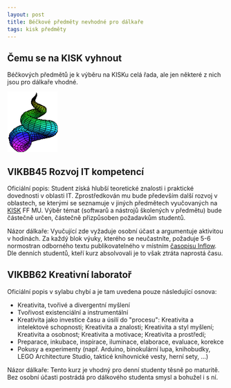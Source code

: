 ```yaml
---
layout: post
title: Béčkové předměty nevhodné pro dálkaře
tags: kisk předměty
---
```


## Čemu se na KISK vyhnout
Béčkových předmětů je k výběru na KISKu celá řada, ale jen některé z nich jsou pro dálkaře vhodné.

<img src="/images/conchoid.gif" alt="conchoid">

## VIKBB45 Rozvoj IT kompetencí
Oficiální popis: Student získá hlubší teoretické znalosti i praktické dovednosti v oblasti IT. Zprostředkován mu bude především další rozvoj v oblastech, se kterými se seznamuje v jiných předmětech vyučovaných na <a href="http://kisk.phil.muni.cz/cs" alt="web KISK" target="_blank">KISK</a> FF MU. Výběr témat (softwarů a nástrojů školených v předmětu) bude částečně určen, částečně přizpůsoben požadavkům studentů.

Názor dálkaře: Vyučující zde vyžaduje osobní účast a argumentuje aktivitou v hodinách. Za každý blok výuky, kterého se neučastníte, požaduje 5-6 normostran odborného textu publikovatelného v místním <a href="http://www.inflow.cz/" alt="Inflow" target="_blank">časopisu Inflow</a>. Dle denních studentů, kteří kurz absolvovali je to však ztráta naprostá času.

## VIKBB62 Kreativní laboratoř
Oficiální popis v sylabu chybí a je tam uvedena pouze následující osnova: 
<ul>
<li>Kreativita, tvořivé a divergentní myšlení</li>
<li>Tvořivost existenciální a instrumentální</li>
<li>Kreativita jako investice času a úsilí do "procesu": Kreativita a intelektové schopnosti; Kreativita a znalosti; Kreativita a styl myšlení; Kreativita a osobnost; Kreativita a motivace; Kreativita a prostředí;</li>
<li>Preparace, inkubace, inspirace, iluminace, elaborace, evaluace, korekce</li>
<li>Pokusy a experimenty (např. Arduino, binokulární lupa, knihobudky, LEGO Architecture Studio, takticé knihovnické vesty, herní sety, ...)</li>
</ul>

Názor dálkaře: Tento kurz je vhodný pro denní studenty těsně po maturitě. Bez osobní účasti postrádá pro dálkového studenta smysl a bohužel i s ní.
